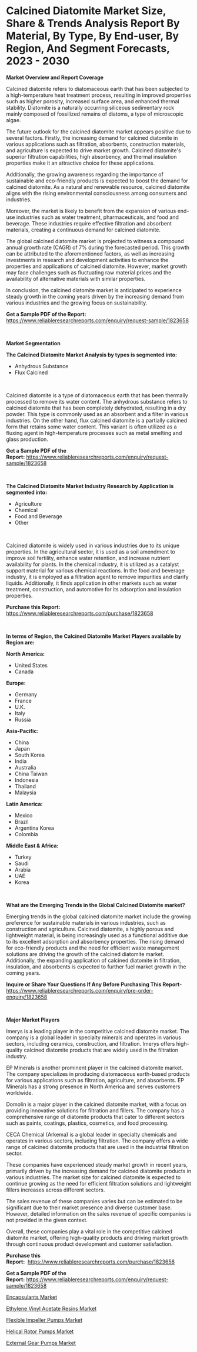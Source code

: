 <p><h1>Calcined Diatomite Market Size, Share & Trends Analysis Report By Material, By Type, By End-user, By Region, And Segment Forecasts, 2023 - 2030</h1></p><p><strong>Market Overview and Report Coverage</strong></p>
<p><p>Calcined diatomite refers to diatomaceous earth that has been subjected to a high-temperature heat treatment process, resulting in improved properties such as higher porosity, increased surface area, and enhanced thermal stability. Diatomite is a naturally occurring siliceous sedimentary rock mainly composed of fossilized remains of diatoms, a type of microscopic algae.</p><p>The future outlook for the calcined diatomite market appears positive due to several factors. Firstly, the increasing demand for calcined diatomite in various applications such as filtration, absorbents, construction materials, and agriculture is expected to drive market growth. Calcined diatomite's superior filtration capabilities, high absorbency, and thermal insulation properties make it an attractive choice for these applications.</p><p>Additionally, the growing awareness regarding the importance of sustainable and eco-friendly products is expected to boost the demand for calcined diatomite. As a natural and renewable resource, calcined diatomite aligns with the rising environmental consciousness among consumers and industries.</p><p>Moreover, the market is likely to benefit from the expansion of various end-use industries such as water treatment, pharmaceuticals, and food and beverage. These industries require effective filtration and absorbent materials, creating a continuous demand for calcined diatomite.</p><p>The global calcined diatomite market is projected to witness a compound annual growth rate (CAGR) of 7% during the forecasted period. This growth can be attributed to the aforementioned factors, as well as increasing investments in research and development activities to enhance the properties and applications of calcined diatomite. However, market growth may face challenges such as fluctuating raw material prices and the availability of alternative materials with similar properties.</p><p>In conclusion, the calcined diatomite market is anticipated to experience steady growth in the coming years driven by the increasing demand from various industries and the growing focus on sustainability.</p></p>
<p><strong>Get a Sample PDF of the Report:</strong> <a href="https://www.reliableresearchreports.com/enquiry/request-sample/1823658">https://www.reliableresearchreports.com/enquiry/request-sample/1823658</a></p>
<p>&nbsp;</p>
<p><strong>Market Segmentation</strong></p>
<p><strong>The Calcined Diatomite Market Analysis by types is segmented into:</strong></p>
<p><ul><li>Anhydrous Substance</li><li>Flux Calcined</li></ul></p>
<p>&nbsp;</p>
<p><p>Calcined diatomite is a type of diatomaceous earth that has been thermally processed to remove its water content. The anhydrous substance refers to calcined diatomite that has been completely dehydrated, resulting in a dry powder. This type is commonly used as an absorbent and a filter in various industries. On the other hand, flux calcined diatomite is a partially calcined form that retains some water content. This variant is often utilized as a fluxing agent in high-temperature processes such as metal smelting and glass production.</p></p>
<p><strong>Get a Sample PDF of the Report:</strong>&nbsp;<a href="https://www.reliableresearchreports.com/enquiry/request-sample/1823658">https://www.reliableresearchreports.com/enquiry/request-sample/1823658</a></p>
<p>&nbsp;</p>
<p><strong>The Calcined Diatomite Market Industry Research by Application is segmented into:</strong></p>
<p><ul><li>Agriculture</li><li>Chemical</li><li>Food and Beverage</li><li>Other</li></ul></p>
<p>&nbsp;</p>
<p><p>Calcined diatomite is widely used in various industries due to its unique properties. In the agricultural sector, it is used as a soil amendment to improve soil fertility, enhance water retention, and increase nutrient availability for plants. In the chemical industry, it is utilized as a catalyst support material for various chemical reactions. In the food and beverage industry, it is employed as a filtration agent to remove impurities and clarify liquids. Additionally, it finds application in other markets such as water treatment, construction, and automotive for its adsorption and insulation properties.</p></p>
<p><strong>Purchase this Report:</strong>&nbsp; <a href="https://www.reliableresearchreports.com/purchase/1823658">https://www.reliableresearchreports.com/purchase/1823658</a></p>
<p>&nbsp;</p>
<p><strong>In terms of Region, the Calcined Diatomite Market Players available by Region are:</strong></p>
<p>
    <p> <strong> North America: </strong>
        <ul>
            <li>United States</li>
            <li>Canada</li>
        </ul>
        </p> 
    <p> <strong> Europe: </strong>
        <ul>
            <li>Germany</li>
            <li>France</li>
            <li>U.K.</li>
            <li>Italy</li>
            <li>Russia</li>
        </ul>
        </p> 
    <p> <strong> Asia-Pacific: </strong>
        <ul>
            <li>China</li>
            <li>Japan</li>
            <li>South Korea</li>
            <li>India</li>
            <li>Australia</li>
            <li>China Taiwan</li>
            <li>Indonesia</li>
            <li>Thailand</li>
            <li>Malaysia</li>
        </ul>
        </p> 
    <p> <strong> Latin America: </strong>
        <ul>
            <li>Mexico</li>
            <li>Brazil</li>
            <li>Argentina Korea</li>
            <li>Colombia</li>
        </ul>
        </p> 
    <p> <strong> Middle East & Africa: </strong>
        <ul>
            <li>Turkey</li>
            <li>Saudi</li>
            <li>Arabia</li>
            <li>UAE</li>
            <li>Korea</li>
        </ul>
    </p>
    </p>
<p>&nbsp;</p>
<p><strong>What are the Emerging Trends in the Global Calcined Diatomite market?</strong></p>
<p><p>Emerging trends in the global calcined diatomite market include the growing preference for sustainable materials in various industries, such as construction and agriculture. Calcined diatomite, a highly porous and lightweight material, is being increasingly used as a functional additive due to its excellent adsorption and absorbency properties. The rising demand for eco-friendly products and the need for efficient waste management solutions are driving the growth of the calcined diatomite market. Additionally, the expanding application of calcined diatomite in filtration, insulation, and absorbents is expected to further fuel market growth in the coming years.</p></p>
<p><strong>Inquire or Share Your Questions If Any Before Purchasing This Report</strong>- <a href="https://www.reliableresearchreports.com/enquiry/pre-order-enquiry/1823658">https://www.reliableresearchreports.com/enquiry/pre-order-enquiry/1823658</a></p>
<p>&nbsp;</p>
<p><strong>Major Market Players</strong></p>
<p><p>Imerys is a leading player in the competitive calcined diatomite market. The company is a global leader in specialty minerals and operates in various sectors, including ceramics, construction, and filtration. Imerys offers high-quality calcined diatomite products that are widely used in the filtration industry.</p><p>EP Minerals is another prominent player in the calcined diatomite market. The company specializes in producing diatomaceous earth-based products for various applications such as filtration, agriculture, and absorbents. EP Minerals has a strong presence in North America and serves customers worldwide.</p><p>Domolin is a major player in the calcined diatomite market, with a focus on providing innovative solutions for filtration and fillers. The company has a comprehensive range of diatomite products that cater to different sectors such as paints, coatings, plastics, cosmetics, and food processing.</p><p>CECA Chemical (Arkema) is a global leader in specialty chemicals and operates in various sectors, including filtration. The company offers a wide range of calcined diatomite products that are used in the industrial filtration sector.</p><p>These companies have experienced steady market growth in recent years, primarily driven by the increasing demand for calcined diatomite products in various industries. The market size for calcined diatomite is expected to continue growing as the need for efficient filtration solutions and lightweight fillers increases across different sectors.</p><p>The sales revenue of these companies varies but can be estimated to be significant due to their market presence and diverse customer base. However, detailed information on the sales revenue of specific companies is not provided in the given context.</p><p>Overall, these companies play a vital role in the competitive calcined diatomite market, offering high-quality products and driving market growth through continuous product development and customer satisfaction.</p></p>
<p><strong>Purchase this Report:</strong>&nbsp;&nbsp;<a href="https://www.reliableresearchreports.com/purchase/1823658">https://www.reliableresearchreports.com/purchase/1823658</a></p>
<p></p>
<p><strong>Get a Sample PDF of the Report:</strong>&nbsp;<a href="https://www.reliableresearchreports.com/enquiry/request-sample/1823658">https://www.reliableresearchreports.com/enquiry/request-sample/1823658</a></p>
<p><p><a href="https://github.com/scarol104/Market-Research-Report-List-1/blob/main/encapsulants-market.md">Encapsulants Market</a></p><p><a href="https://github.com/dzharov81/Market-Research-Report-List-1/blob/main/ethylene-vinyl-acetate-resins-market.md">Ethylene Vinyl Acetate Resins Market</a></p><p><a href="https://medium.com/@deniseharvey70/flexible-impeller-pumps-market-size-market-outlook-and-market-forecast-2023-to-2030-6b45a4949424">Flexible Impeller Pumps Market</a></p><p><a href="https://medium.com/@catherinemartinez15/helical-rotor-pumps-market-outlook-industry-overview-and-forecast-2023-to-2030-750dde86e79e">Helical Rotor Pumps Market</a></p><p><a href="https://medium.com/@loririce03/decoding-external-gear-pumps-market-metrics-market-share-trends-and-growth-patterns-19c48235e049">External Gear Pumps Market</a></p></p>
